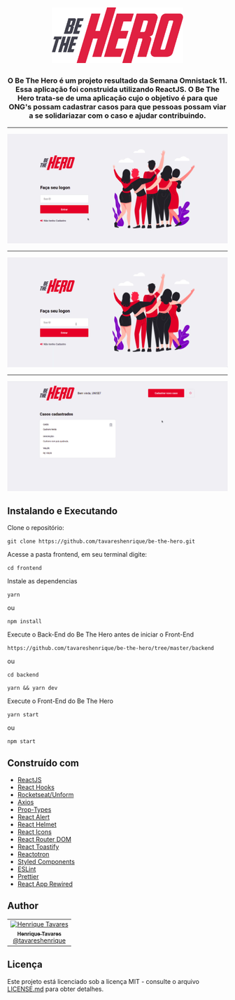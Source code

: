 <h1 align="center">
  <img alt="Fastfeet" title="Fastfeet" src="./src/assets/logo.svg" width="300px" />
</h1>

<h3 align="center">
  O Be The Hero é um projeto resultado da Semana Omnistack 11. Essa aplicação foi construida utilizando ReactJS. O Be The Hero trata-se de uma aplicação cujo o objetivo é para que ONG's possam cadastrar casos para que pessoas possam viar a se solidariazar com o caso e ajudar contribuindo.
</h3>

---

![Criando ONG](./src/assets/gifs/CreateONG.gif)

---

![Logon](./src/assets/gifs/Logon.gif)

---

![Criando Incidente](./src/assets/gifs/IncidentCad.gif)

## Instalando e Executando

Clone o repositório:

```
git clone https://github.com/tavareshenrique/be-the-hero.git
```

Acesse a pasta frontend, em seu terminal digite:

```
cd frontend
```

Instale as dependencias

```
yarn
```

ou

```
npm install
```

Execute o Back-End do Be The Hero antes de iniciar o Front-End

```
https://github.com/tavareshenrique/be-the-hero/tree/master/backend
```

ou

```
cd backend
```

```
yarn && yarn dev
```

Execute o Front-End do Be The Hero

```
yarn start
```

ou

```
npm start
```

## Construído com

- [ReactJS](https://pt-br.reactjs.org/)
- [React Hooks](https://pt-br.reactjs.org/docs/hooks-intro.html)
- [Rocketseat/Unform](https://github.com/Rocketseat/unform)
- [Axios](https://github.com/axios/axios)
- [Prop-Types](https://www.npmjs.com/package/prop-types)
- [React Alert](https://github.com/schiehll/react-alert#readme)
- [React Helmet](https://github.com/nfl/react-helmet)
- [React Icons](https://react-icons.netlify.com/#/)
- [React Router DOM](https://reacttraining.com/react-router/web)
- [React Toastify](https://github.com/fkhadra/react-toastify)
- [Reactotron](https://github.com/infinitered/reactotron)
- [Styled Components](https://www.styled-components.com/)
- [ESLint](https://eslint.org/)
- [Prettier](https://prettier.io/)
- [React App Rewired](https://github.com/timarney/react-app-rewired)

## Author

<table>
  <tr>
    <td align="center">
      <a href="http://github.com/tavareshenrique/">
        <img src="https://avatars1.githubusercontent.com/u/27022914?v=4" width="100px;" alt="Henrique Tavares"/>
        <br />
        <sub>
          <b>Henrique Tavares</b>
        </sub>
       </a>
       <br />
       <a href="https://github.com/tavareshenrique/be-the-hero/commits?author=tavareshenrique" title="Code">@tavareshenrique</a>
    </td>
  </tr>
</table>

## Licença

Este projeto está licenciado sob a licença MIT - consulte o arquivo [LICENSE.md](https://github.com/tavareshenrique/be-the-heroblob/master/LICENSE.md) para obter detalhes.
